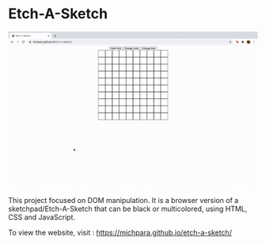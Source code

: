 # **Etch-A-Sketch**

![](gifs/etch-a-sketch.gif)

This project focused on DOM manipulation. It is a browser version of a sketchpad/Etch-A-Sketch that can be black or multicolored, using HTML, CSS and JavaScript.

To view the website, visit : https://michpara.github.io/etch-a-sketch/
